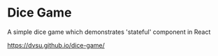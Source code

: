 # Dice Game

A simple dice game which demonstrates 'stateful' component in React

<https://dvsu.github.io/dice-game/>

